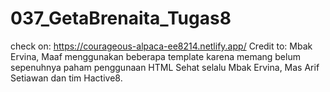 # 037_GetaBrenaita_Tugas8
check on: https://courageous-alpaca-ee8214.netlify.app/
Credit to: Mbak Ervina, Maaf menggunakan beberapa template karena memang belum sepenuhnya paham penggunaan HTML
Sehat selalu Mbak Ervina, Mas Arif Setiawan dan tim Hactive8. 
